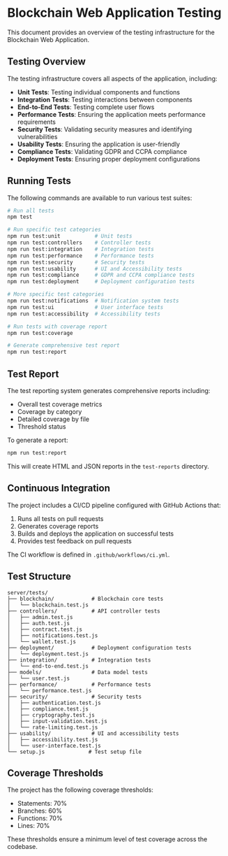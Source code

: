 # Blockchain Web Application Testing

This document provides an overview of the testing infrastructure for the Blockchain Web Application.

## Testing Overview

The testing infrastructure covers all aspects of the application, including:

- **Unit Tests**: Testing individual components and functions
- **Integration Tests**: Testing interactions between components
- **End-to-End Tests**: Testing complete user flows
- **Performance Tests**: Ensuring the application meets performance requirements
- **Security Tests**: Validating security measures and identifying vulnerabilities
- **Usability Tests**: Ensuring the application is user-friendly
- **Compliance Tests**: Validating GDPR and CCPA compliance
- **Deployment Tests**: Ensuring proper deployment configurations

## Running Tests

The following commands are available to run various test suites:

```bash
# Run all tests
npm test

# Run specific test categories
npm run test:unit           # Unit tests
npm run test:controllers    # Controller tests
npm run test:integration    # Integration tests
npm run test:performance    # Performance tests
npm run test:security       # Security tests
npm run test:usability      # UI and Accessibility tests
npm run test:compliance     # GDPR and CCPA compliance tests
npm run test:deployment     # Deployment configuration tests

# More specific test categories
npm run test:notifications  # Notification system tests
npm run test:ui             # User interface tests
npm run test:accessibility  # Accessibility tests

# Run tests with coverage report
npm run test:coverage

# Generate comprehensive test report
npm run test:report
```

## Test Report

The test reporting system generates comprehensive reports including:

- Overall test coverage metrics
- Coverage by category
- Detailed coverage by file
- Threshold status

To generate a report:

```bash
npm run test:report
```

This will create HTML and JSON reports in the `test-reports` directory.

## Continuous Integration

The project includes a CI/CD pipeline configured with GitHub Actions that:

1. Runs all tests on pull requests
2. Generates coverage reports
3. Builds and deploys the application on successful tests
4. Provides test feedback on pull requests

The CI workflow is defined in `.github/workflows/ci.yml`.

## Test Structure

```
server/tests/
├── blockchain/            # Blockchain core tests
│   └── blockchain.test.js
├── controllers/           # API controller tests
│   ├── admin.test.js
│   ├── auth.test.js
│   ├── contract.test.js
│   ├── notifications.test.js
│   └── wallet.test.js
├── deployment/            # Deployment configuration tests
│   └── deployment.test.js
├── integration/           # Integration tests
│   └── end-to-end.test.js
├── models/                # Data model tests
│   └── user.test.js
├── performance/           # Performance tests
│   └── performance.test.js
├── security/              # Security tests
│   ├── authentication.test.js
│   ├── compliance.test.js
│   ├── cryptography.test.js
│   ├── input-validation.test.js
│   └── rate-limiting.test.js
├── usability/             # UI and accessibility tests
│   ├── accessibility.test.js
│   └── user-interface.test.js
└── setup.js              # Test setup file
```

## Coverage Thresholds

The project has the following coverage thresholds:

- Statements: 70%
- Branches: 60%
- Functions: 70%
- Lines: 70%

These thresholds ensure a minimum level of test coverage across the codebase.
